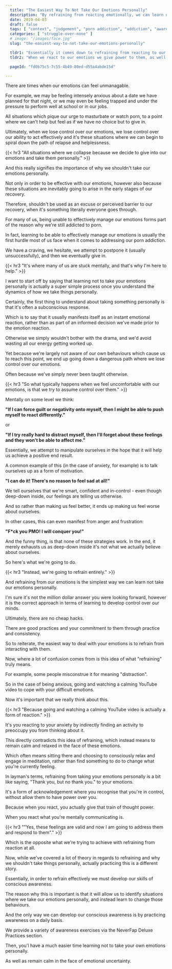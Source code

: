 ```yaml
---
  title: "The Easiest Way To Not Take Our Emotions Personally"
  description: "By refraining from reacting emotionally, we can learn not to take our emotions personally."
  date: 2019-04-03
  draft: false
  tags: [ "context", "judgement", "porn addiction", "addiction", "awareness", "awareness exercises", "perspective", "nofap", "neverfap", "neverfap deluxe" ]
  categories: [ "struggle-over-none" ]
  # image: "/images/face.jpg"
  slug: "the-easiest-way-to-not-take-our-emotions-personally"

  tldr1: "Essentially it comes down to refraining from reacting to our emotions."
  tldr2: "When we react to our emotions we give power to them, as well as lose our individual power to react effective."

  pageId: "fd0b75c5-7c55-4b49-80ed-d55a4abde15d"

---
```


There are times when our emotions can feel unmanagable. 

For example, we may be feeling intensely anxious about a date we have planned for that night, or we may even be feeling trapped and under the pressure to perform well at school or in our jobs.

All situations which pique our urge to masturbate or watch porn, to a point where we can't help but feel as if we have no choice but to give in.

Ultimately, when we lose control over our emotions, we lose control over our ability to act effectively and it's these situations where we can begin to spiral down the path of relapse and helplessness.


{{< hr3 "All situations where we collapse because we decide to give into our emotions and take them personally." >}}

And this really signifies the importance of why we shouldn't take our emotions personally.

Not only in order to be effective with our emotions, however also because these situations are inevitably going to arise in the early stages of our recovery.

Therefore, shouldn't be used as an excuse or perceived barrier to our recovery, when it's something literally everyone goes through.

For many of us, being unable to effectively manage our emotions forms part of the reason why we're still addicted to porn. 

In fact, learning to be able to effectively manage our emotions is usually the first hurdle most of us face when it comes to addressing our porn addiction.

We have a craving, we hesitate, we attempt to postpone it (usually unsuccessfully), and then we eventually give in.


{{< hr3 "It's where many of us are stuck mentally, and that's why I'm here to help." >}}


I want to start off by saying that learning not to take your emotions personally is actually a super simple process once you understand the dynamics of how we take things personally.

Certainly, the first thing to understand about taking something personally is that it's often a subconscious response.

Which is to say that it usually manifests itself as an instant emotional reaction, rather than as part of an informed decision we've made prior to the emotion reaction.

Otherwise we simply wouldn't bother with the drama, and we'd avoid wasting all our energy getting worked up.

Yet because we're largely not aware of our own behaviours which cause us to reach this point, we end up going down a dangerous path where we lose control over our emotions.

Often because we've simply never been taught otherwise.


{{< hr3 "So what typically happens when we feel uncomfortable with our emotions, is that we try to assume control over them." >}}


Mentally on some level we think:

**"If I can force guilt or negativity onto myself, then I might be able to push myself to react differently."** 

or 

**"If I try really hard to distract myself, then I'll forget about these feelings and they won't be able to affect me."**

Essentially, we attempt to manipulate ourselves in the hope that it will help us achieve a positive end result.

A common example of this (in the case of anxiety, for example) is to talk ourselves up as a form of motivation. 

**"I can do it! There's no reason to feel sad at all!"**

We tell ourselves that we're smart, confident and in-control - even though deep-down inside, our feelings are telling us otherwise.

And so rather than making us feel better, it ends up making us feel worse about ourselves.

In other cases, this can even manifest from anger and frustration: 

**"F*ck you PMO! I will conquer you!"**

And the funny thing, is that none of these strategies work. In the end, it merely exhausts us as deep-down inside it's not what we actually believe about ourselves.

So here's what we're going to do.


{{< hr3 "Instead, we're going to refrain entirely." >}}


And refraining from our emotions is the simplest way we can learn not take our emotions personally.

I'm sure it's not the million dollar answer you were looking forward, however it is the correct approach in terms of learning to develop control over our minds.

Ultimately, there are no cheap hacks. 

There are good practices and your commitment to them through practice and consistency.

So to reiterate, the easiest way to deal with your emotions is to refrain from interacting with them.

Now, where a lot of confusion comes from is this idea of what "refraining" truly means. 

For example, some people misconstrue it for meaning "distraction". 

So in the case of being anxious, going and watching a calming YouTube video to cope with your difficult emotions.

Now it's important that we really think about this. 


{{< hr3 "Because going and watching a calming YouTube video is actually a form of reaction." >}}


It's you reacting to your anxiety by indirectly finding an activity to preoccupy you from thinking about it.

This directly contradicts this idea of refraining, which instead means to remain calm and relaxed in the face of these emotions.

Which often means sitting there and choosing to consciously relax and engage in meditation, rather than find something to do to change what you're currently feeling.

In layman's terms, refraining from taking your emotions personally is a bit like saying, "Thank you, but no thank you." to your emotions. 

It's a form of acknowledgement where you recognise that you're in control, without allow them to have power over you.

Because when you react, you actually give that train of thought power. 

When you react what you're mentally communicating is.


{{< hr3 "\"Yes, these feelings are valid and now I am going to address them and respond to them\"." >}}


Which is the opposite what we're trying to achieve with refraining from reaction at all.

Now, while we've covered a lot of theory in regards to refraining and why we shouldn't take things personally, actually practicing this is a different story.

Essentially, in order to refrain effectively we must develop our skills of conscious awareness.

The reason why this is important is that it will allow us to identify situations where we take our emotions personally, and instead learn to change those behaviours.

And the only way we can develop our conscious awareness is by practicing awareness on a daily basis.

We provide a variety of awareness exercises via the NeverFap Deluxe Practices section.

Then, you'l have a much easier time learning not to take your own emotions personally.

As well as remain calm in the face of emotional uncertainty.

